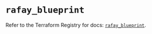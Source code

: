 # `rafay_blueprint`

Refer to the Terraform Registry for docs: [`rafay_blueprint`](https://registry.terraform.io/providers/rafaysystems/rafay/1.1.52/docs/resources/blueprint).
